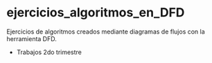 # ejercicios_algoritmos_en_DFD
Ejercicios de algoritmos creados mediante diagramas de flujos con la herramienta DFD. 
- Trabajos 2do trimestre
